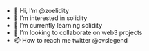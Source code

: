- 👋 Hi, I’m @zoelidity
- 👀 I’m interested in solidity
- 🌱 I’m currently learning solidity
- 💞️ I’m looking to collaborate on web3 projects
- 📫 How to reach me twitter @cvslegend

<!---
zoelidity/zoelidity is a ✨ special ✨ repository because its `README.md` (this file) appears on your GitHub profile.
You can click the Preview link to take a look at your changes.
--->

